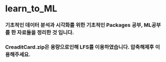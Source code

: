 # learn_to_ML

### 기초적인 데이터 분석과 시각화를 위한 기초적인 Packages 공부, ML공부를 한 자료들을 정리한 것 입니다.  
### CreaditCard.zip은 용량으로인해 LFS를 이용하였습니다. 압축해제후 이용해주세요.  

